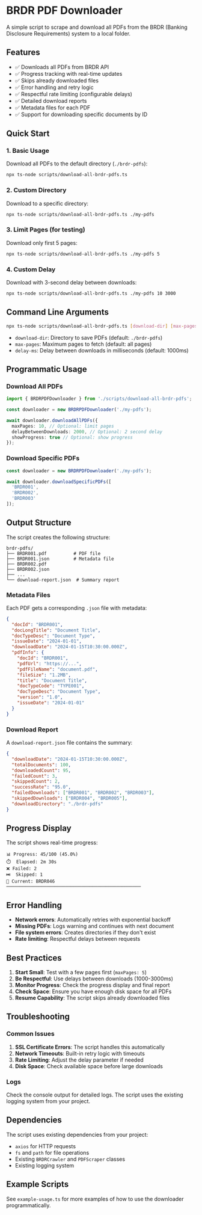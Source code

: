 # BRDR PDF Downloader

A simple script to scrape and download all PDFs from the BRDR (Banking Disclosure Requirements) system to a local folder.

## Features

- ✅ Downloads all PDFs from BRDR API
- ✅ Progress tracking with real-time updates
- ✅ Skips already downloaded files
- ✅ Error handling and retry logic
- ✅ Respectful rate limiting (configurable delays)
- ✅ Detailed download reports
- ✅ Metadata files for each PDF
- ✅ Support for downloading specific documents by ID

## Quick Start

### 1. Basic Usage

Download all PDFs to the default directory (`./brdr-pdfs`):

```bash
npx ts-node scripts/download-all-brdr-pdfs.ts
```

### 2. Custom Directory

Download to a specific directory:

```bash
npx ts-node scripts/download-all-brdr-pdfs.ts ./my-pdfs
```

### 3. Limit Pages (for testing)

Download only first 5 pages:

```bash
npx ts-node scripts/download-all-brdr-pdfs.ts ./my-pdfs 5
```

### 4. Custom Delay

Download with 3-second delay between downloads:

```bash
npx ts-node scripts/download-all-brdr-pdfs.ts ./my-pdfs 10 3000
```

## Command Line Arguments

```bash
npx ts-node scripts/download-all-brdr-pdfs.ts [download-dir] [max-pages] [delay-ms]
```

- `download-dir`: Directory to save PDFs (default: `./brdr-pdfs`)
- `max-pages`: Maximum pages to fetch (default: all pages)
- `delay-ms`: Delay between downloads in milliseconds (default: 1000ms)

## Programmatic Usage

### Download All PDFs

```typescript
import { BRDRPDFDownloader } from './scripts/download-all-brdr-pdfs';

const downloader = new BRDRPDFDownloader('./my-pdfs');

await downloader.downloadAllPDFs({
  maxPages: 10, // Optional: limit pages
  delayBetweenDownloads: 2000, // Optional: 2 second delay
  showProgress: true // Optional: show progress
});
```

### Download Specific PDFs

```typescript
const downloader = new BRDRPDFDownloader('./my-pdfs');

await downloader.downloadSpecificPDFs([
  'BRDR001',
  'BRDR002',
  'BRDR003'
]);
```

## Output Structure

The script creates the following structure:

```
brdr-pdfs/
├── BRDR001.pdf          # PDF file
├── BRDR001.json         # Metadata file
├── BRDR002.pdf
├── BRDR002.json
├── ...
└── download-report.json  # Summary report
```

### Metadata Files

Each PDF gets a corresponding `.json` file with metadata:

```json
{
  "docId": "BRDR001",
  "docLongTitle": "Document Title",
  "docTypeDesc": "Document Type",
  "issueDate": "2024-01-01",
  "downloadDate": "2024-01-15T10:30:00.000Z",
  "pdfInfo": {
    "docId": "BRDR001",
    "pdfUrl": "https://...",
    "pdfFileName": "document.pdf",
    "fileSize": "1.2MB",
    "title": "Document Title",
    "docTypeCode": "TYPE001",
    "docTypeDesc": "Document Type",
    "version": "1.0",
    "issueDate": "2024-01-01"
  }
}
```

### Download Report

A `download-report.json` file contains the summary:

```json
{
  "downloadDate": "2024-01-15T10:30:00.000Z",
  "totalDocuments": 100,
  "downloadedCount": 95,
  "failedCount": 3,
  "skippedCount": 2,
  "successRate": "95.0",
  "failedDownloads": ["BRDR001", "BRDR002", "BRDR003"],
  "skippedDownloads": ["BRDR004", "BRDR005"],
  "downloadDirectory": "./brdr-pdfs"
}
```

## Progress Display

The script shows real-time progress:

```
📊 Progress: 45/100 (45.0%)
⏱️  Elapsed: 2m 30s
❌ Failed: 2
⏭️  Skipped: 1
📄 Current: BRDR046
──────────────────────────────────────────────────
```

## Error Handling

- **Network errors**: Automatically retries with exponential backoff
- **Missing PDFs**: Logs warning and continues with next document
- **File system errors**: Creates directories if they don't exist
- **Rate limiting**: Respectful delays between requests

## Best Practices

1. **Start Small**: Test with a few pages first (`maxPages: 5`)
2. **Be Respectful**: Use delays between downloads (1000-3000ms)
3. **Monitor Progress**: Check the progress display and final report
4. **Check Space**: Ensure you have enough disk space for all PDFs
5. **Resume Capability**: The script skips already downloaded files

## Troubleshooting

### Common Issues

1. **SSL Certificate Errors**: The script handles this automatically
2. **Network Timeouts**: Built-in retry logic with timeouts
3. **Rate Limiting**: Adjust the delay parameter if needed
4. **Disk Space**: Check available space before large downloads

### Logs

Check the console output for detailed logs. The script uses the existing logging system from your project.

## Dependencies

The script uses existing dependencies from your project:
- `axios` for HTTP requests
- `fs` and `path` for file operations
- Existing `BRDRCrawler` and `PDFScraper` classes
- Existing logging system

## Example Scripts

See `example-usage.ts` for more examples of how to use the downloader programmatically.
